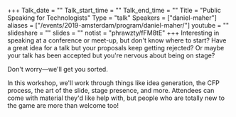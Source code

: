 +++
Talk_date = ""
Talk_start_time = ""
Talk_end_time = ""
Title = "Public Speaking for Technologists"
Type = "talk"
Speakers = ["daniel-maher"]
aliases = ["/events/2019-amsterdam/program/daniel-maher/"]
youtube = ""
slideshare = ""
slides = ""
notist = "phrawzty/fFM8tE"
+++
Interesting in speaking at a conference or meet-up, but don't know where to start? Have a great idea for a talk but your proposals keep getting rejected? Or maybe your talk has been accepted but you're nervous about being on stage?

Don't worry—we'll get you sorted.

In this workshop, we'll work through things like idea generation, the CFP process, the art of the slide, stage presence, and more. Attendees can come with material they'd like help with, but people who are totally new to the game are more than welcome too!
